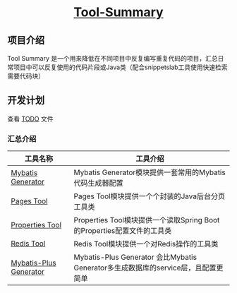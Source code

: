<h1 align="center"><a href="https://github.com/Yu-Hang-Z" target="_blank">Tool-Summary</a></h1>

## 项目介绍

Tool Summary 是一个用来降低在不同项目中反复编写重复代码的项目，汇总日常项目中可以反复使用的代码片段或Java类（配合snippetslab工具使用快速检索需要代码块）



## 开发计划

查看 [TODO](./TODO.md) 文件

### 汇总介绍

| 工具名称                                            | 工具介绍                                                     |
| --------------------------------------------------- | ------------------------------------------------------------ |
| [Mybatis Generator](./Mybatis-Generator/)           | Mybatis Generator模块提供一套常用的Mybatis代码生成器配置     |
| [Pages Tool](./Pages-Tool/)                         | Pages Tool模块提供一个个封装的Java后台分页工具类             |
| [Properties Tool](./Properties-Tool/)               | Properties Tool模块提供一个读取Spring Boot的Properties配置文件的工具类 |
| [Redis Tool](./Redis-Tool/)                         | Redis Tool模块提供一个对Redis操作的工具类                    |
| [Mybatis-Plus Generator](./Mybatis-Plus-Generator/) | Mybatis-Plus Generator 会比Mybatis Generator多生成数据库的service层，且配置更简单 |



### 
